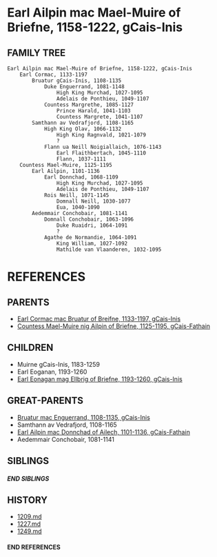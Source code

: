 # Earl Ailpin mac Mael-Muire of Briefne, 1158-1222, gCais-Inis

## FAMILY TREE 
```
Earl Ailpin mac Mael-Muire of Briefne, 1158-1222, gCais-Inis
    Earl Cormac, 1133-1197
        Bruatur gCais-Inis, 1108-1135
            Duke Enguerrand, 1081-1148
                High King Murchad, 1027-1095
                Adelais de Ponthieu, 1049-1107
            Countess Margrethe, 1085-1127
                Prince Harald, 1041-1103
                Countess Margrete, 1041-1107
        Samthann av Vedrafjord, 1108-1165
            High King Olav, 1066-1132
                High King Ragnvald, 1021-1079
                ?
            Flann ua Neill Noigiallaich, 1076-1143
                Earl Flaithbertach, 1045-1110
                Flann, 1037-1111                
    Countess Mael-Muire, 1125-1195
        Earl Ailpin, 1101-1136
            Earl Donnchad, 1068-1109
                High King Murchad, 1027-1095
                Adelais de Ponthieu, 1049-1107
            Rois Neill, 1071-1145
                Domnall Neill, 1030-1077
                Eua, 1040-1090
        Aedemmair Conchobair, 1081-1141    
            Domnall Conchobair, 1063-1096
                Duke Ruaidri, 1064-1091
                ?
            Agathe de Normandie, 1064-1091
                King William, 1027-1092
                Mathilde van Vlaanderen, 1032-1095
```


# REFERENCES

## PARENTS 
* [Earl Cormac mac Bruatur of Breifne, 1133-1197, gCais-Inis](p/cormac_mac_bruatur_1133.md)
* [Countess Mael-Muire nig Ailpin of Briefne, 1125-1195, gCais-Fathain](p/mael-muire_nig_ailpin_1125.md)

## CHILDREN 
* Muirne gCais-Inis, 1183-1259
* Earl Eoganan, 1193-1260
* [Earl Eonagan mag Ellbrig of Briefne, 1193-1260, gCais-Inis](p/eonagan_mag_ellbrig_1193.md)


## GREAT-PARENTS 
* [Bruatur mac Enguerrand, 1108-1135, gCais-Inis](p/bruatur_mac_enguerrand_1108.md)
* Samthann av Vedrafjord, 1108-1165
* [Earl Ailpin mac Donnchad of Ailech, 1101-1136, gCais-Fathain](p/ailpin_mac_donnchad_1101.md)
* Aedemmair Conchobair, 1081-1141

## SIBLINGS

##### END SIBLINGS  
## HISTORY
* [1209.md](../h/1209.md)
* [1227.md](../h/1227.md)
* [1249.md](../h/1249.md)

#### END REFERENCES
